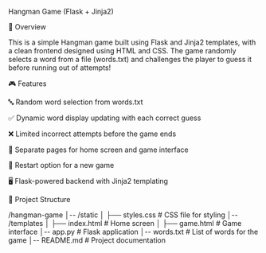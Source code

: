 Hangman Game (Flask + Jinja2)

📌 Overview

This is a simple Hangman game built using Flask and Jinja2 templates, with a clean frontend designed using HTML and CSS. The game randomly selects a word from a file (words.txt) and challenges the player to guess it before running out of attempts!

🎮 Features

🔤 Random word selection from words.txt

✅ Dynamic word display updating with each correct guess

❌ Limited incorrect attempts before the game ends

📄 Separate pages for home screen and game interface

🔄 Restart option for a new game

🖥️ Flask-powered backend with Jinja2 templating

📂 Project Structure

/hangman-game
│-- /static
│   ├── styles.css   # CSS file for styling
│-- /templates
│   ├── index.html   # Home screen
│   ├── game.html    # Game interface
│-- app.py           # Flask application
│-- words.txt        # List of words for the game
│-- README.md        # Project documentation
